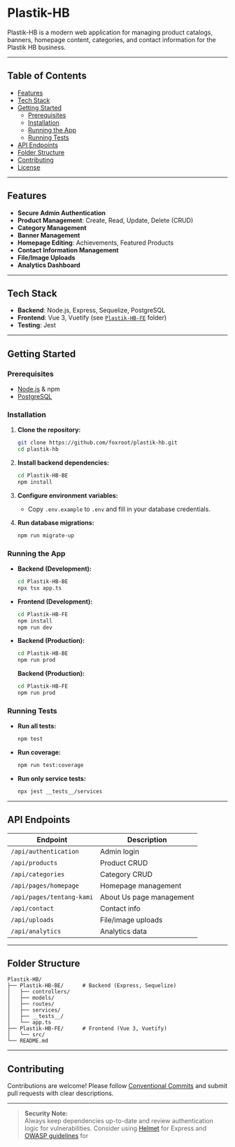 # Plastik-HB

Plastik-HB is a modern web application for managing product catalogs, banners, homepage content, categories, and contact information for the Plastik HB business.

---

## Table of Contents

- [Features](#features)
- [Tech Stack](#tech-stack)
- [Getting Started](#getting-started)
  - [Prerequisites](#prerequisites)
  - [Installation](#installation)
  - [Running the App](#running-the-app)
  - [Running Tests](#running-tests)
- [API Endpoints](#api-endpoints)
- [Folder Structure](#folder-structure)
- [Contributing](#contributing)
- [License](#license)

---

## Features

- **Secure Admin Authentication**
- **Product Management**: Create, Read, Update, Delete (CRUD)
- **Category Management**
- **Banner Management**
- **Homepage Editing**: Achievements, Featured Products
- **Contact Information Management**
- **File/Image Uploads**
- **Analytics Dashboard**

---

## Tech Stack

- **Backend**: Node.js, Express, Sequelize, PostgreSQL
- **Frontend**: Vue 3, Vuetify (see [`Plastik-HB-FE`](./Plastik-HB-FE) folder)
- **Testing**: Jest

---

## Getting Started

### Prerequisites

- [Node.js](https://nodejs.org/) & npm
- [PostgreSQL](https://www.postgresql.org/)

### Installation

1. **Clone the repository:**

   ```sh
   git clone https://github.com/foxroot/plastik-hb.git
   cd plastik-hb
   ```

2. **Install backend dependencies:**

   ```sh
   cd Plastik-HB-BE
   npm install
   ```

3. **Configure environment variables:**
   - Copy `.env.example` to `.env` and fill in your database credentials.

4. **Run database migrations:**
   ```sh
   npm run migrate-up
   ```

### Running the App

- **Backend (Development):**
  ```sh
  cd Plastik-HB-BE
  npx tsx app.ts
  ```
- **Frontend (Development):**
  ```sh
  cd Plastik-HB-FE
  npm install
  npm run dev
  ```
- **Backend (Production):**
  ```sh
  cd Plastik-HB-BE
  npm run prod
  ```
  **Backend (Production):**
  ```sh
  cd Plastik-HB-FE
  npm run prod
  ```

### Running Tests

- **Run all tests:**
  ```sh
  npm test
  ```
- **Run coverage:**
  ```sh
  npm run test:coverage
  ```
- **Run only service tests:**
  ```sh
  npx jest __tests__/services
  ```

---

## API Endpoints

| Endpoint                  | Description              |
| ------------------------- | ------------------------ |
| `/api/authentication`     | Admin login              |
| `/api/products`           | Product CRUD             |
| `/api/categories`         | Category CRUD            |
| `/api/pages/homepage`     | Homepage management      |
| `/api/pages/tentang-kami` | About Us page management |
| `/api/contact`            | Contact info             |
| `/api/uploads`            | File/image uploads       |
| `/api/analytics`          | Analytics data           |

---

## Folder Structure

```
Plastik-HB/
├── Plastik-HB-BE/      # Backend (Express, Sequelize)
│   ├── controllers/
│   ├── models/
│   ├── routes/
│   ├── services/
│   ├── __tests__/
│   └── app.ts
├── Plastik-HB-FE/      # Frontend (Vue 3, Vuetify)
│   └── src/
└── README.md
```

---

## Contributing

Contributions are welcome! Please follow [Conventional Commits](https://www.conventionalcommits.org/) and submit pull requests with clear descriptions.

---

> **Security Note:**  
> Always keep dependencies up-to-date and review authentication logic for vulnerabilities. Consider using [Helmet](https://helmetjs.github.io/) for Express and [OWASP guidelines](https://owasp.org/www-project-top-ten/) for
